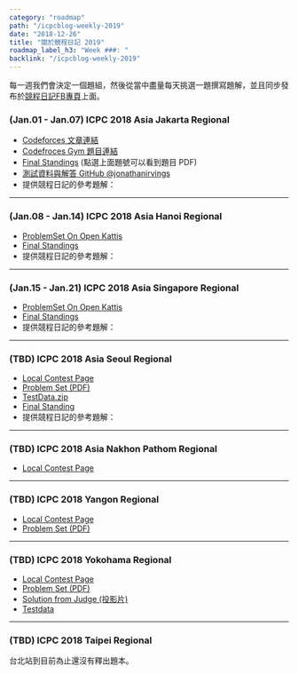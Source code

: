 ```yaml
---
category: "roadmap"
path: "/icpcblog-weekly-2019"
date: "2018-12-26"
title: "關於競程日記 2019"
roadmap_label_h3: "Week ###: "
backlink: "/icpcblog-weekly-2019"
---
```


每一週我們會決定一個題組，然後從當中盡量每天挑選一題撰寫題解，並且同步發布於[競程日記FB專頁](https://www.facebook.com/TaiwanCompetitiveProgrammingBlog/)上面。

### (Jan.01 - Jan.07) ICPC 2018 Asia Jakarta Regional

* [Codeforces 文章連結](https://codeforces.com/blog/entry/63220)
* [Codefroces Gym 題目連結](https://codeforces.com/gym/102001)
* [Final Standings](https://competition.binus.ac.id/icpc2018/final.html) (點選上面題號可以看到題目 PDF)
* [測試資料與解答 GitHub @jonathanirvings](https://github.com/jonathanirvings/icpc-jakarta-2018/)
* 提供競程日記的參考題解：  
<problem-list-as-tags
    n='12'
    path-prefix="/problem/icpc/asia_jakarta_2018"></problem-list-as-tags>

-----

### (Jan.08 - Jan.14) ICPC 2018 Asia Hanoi Regional

* [ProblemSet On Open Kattis](https://open.kattis.com/problem-sources/The%202018%20ICPC%20Asia%20Hanoi%20Regional%20Contest)
* [Final Standings](https://hanoi18.kattis.com/standings)
* 提供競程日記的參考題解：  
<problem-list-as-tags
    n='12'
    path-prefix="/problem/icpc/asia_hanoi_2018"></problem-list-as-tags>


-----

### (Jan.15 - Jan.21) ICPC 2018 Asia Singapore Regional

* [ProblemSet On Open Kattis](https://open.kattis.com/problem-sources/2018%20ICPC%20Asia%20Singapore%20Regional)
* [Final Standings](https://asiasg18.kattis.com/standings)
* 提供競程日記的參考題解：  
<problem-list-as-tags
    n='12'
    path-prefix="/problem/icpc/asia_singapore_2018"></problem-list-as-tags>

-----

### (TBD) ICPC 2018 Asia Seoul Regional

* [Local Contest Page](http://icpckorea.org/archives/1774)
* [Problem Set (PDF)](http://icpckorea.org/2018/regional/problemset-2018.pdf)
* [TestData.zip](http://icpckorea.org/2018/regional/2018_seoul_testdata.zip)
* [Final Standing](http://icpckorea.org/2018/regional/scoreboard)
* 提供競程日記的參考題解：  
<problem-list-as-tags
    n='12'
    path-prefix="/problem/icpc/asia_seoul_2018"></problem-list-as-tags>

-----

### (TBD) ICPC 2018 Asia Nakhon Pathom Regional

* [Local Contest Page](https://www.ict.mahidol.ac.th/acmicpc/2018/)

-----

### (TBD) ICPC 2018 Yangon Regional

* [Local Contest Page](http://www.ucsy.edu.mm/ucsy/pages/aryangon2018.jsp)
* [Problem Set (PDF)](http://www.ucsy.edu.mm/ucsy/pages/q-aryangon2018.pdf)

-----

### (TBD) ICPC 2018 Yokohama Regional

* [Local Contest Page]()
* [Problem Set (PDF)](http://storage.googleapis.com/icpcsec/2018-regional/problems_all.pdf)
* [Solution from Judge (投影片)](http://icpc.iisf.or.jp/past-icpc/regional2018/commentaries-2018.pdf)
* [Testdata](http://icpc.iisf.or.jp/past-icpc/regional2018/icpcdata2018.tar.gz)

-----

### (TBD) ICPC 2018 Taipei Regional

台北站到目前為止還沒有釋出題本。